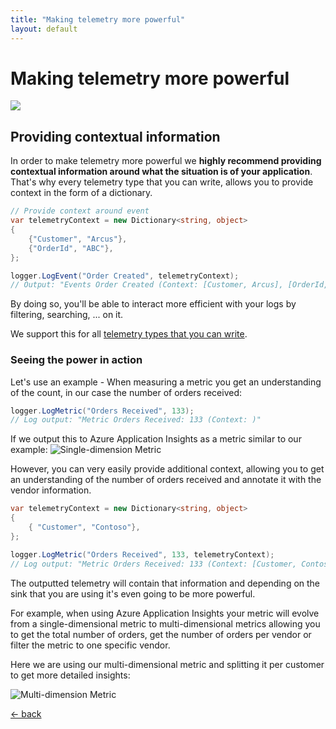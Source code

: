 ```yaml
---
title: "Making telemetry more powerful"
layout: default
---
```


# Making telemetry more powerful

![](https://img.shields.io/badge/Available%20starting-v0.1-green?link=https://github.com/arcus-azure/arcus.observability/releases/tag/v0.1.0)

## Providing contextual information

In order to make telemetry more powerful we **highly recommend providing contextual information around what the situation is of your application**. That's why every telemetry type that you can write, allows you to provide context in the form of a dictionary.

```csharp
// Provide context around event
var telemetryContext = new Dictionary<string, object>
{
    {"Customer", "Arcus"},
    {"OrderId", "ABC"},
};

logger.LogEvent("Order Created", telemetryContext);
// Output: "Events Order Created (Context: [Customer, Arcus], [OrderId, ABC])"
```

By doing so, you'll be able to interact more efficient with your logs by filtering, searching, ... on it.

We support this for all [telemetry types that you can write](/features/writing-different-telemetry-types).

### Seeing the power in action

Let's use an example - When measuring a metric you get an understanding of the count, in our case the number of orders received:

```csharp
logger.LogMetric("Orders Received", 133);
// Log output: "Metric Orders Received: 133 (Context: )"
```

If we output this to Azure Application Insights as a metric similar to our example:
![Single-dimension Metric](./../media/single-dimensional-metric.png)

However, you can very easily provide additional context, allowing you to get an understanding of the number of orders received and annotate it with the vendor information.

```csharp
var telemetryContext = new Dictionary<string, object>
{
    { "Customer", "Contoso"},
};

logger.LogMetric("Orders Received", 133, telemetryContext);
// Log output: "Metric Orders Received: 133 (Context: [Customer, Contoso])"
```

The outputted telemetry will contain that information and depending on the sink that you are using it's even going to be more powerful.

For example, when using Azure Application Insights your metric will evolve from a single-dimensional metric to multi-dimensional metrics allowing you to get the total number of orders, get the number of orders per vendor or filter the metric to one specific vendor.

Here we are using our multi-dimensional metric and splitting it per customer to get more detailed insights:

![Multi-dimension Metric](./../media/single-dimensional-metric.png)

[&larr; back](/)
